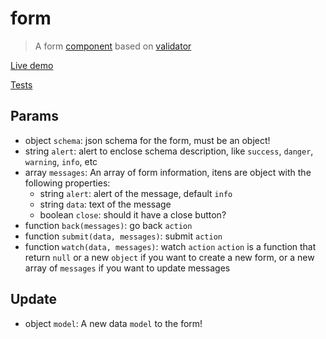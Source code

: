 # form
> A form [component](https://github.com/marcodpt/component/) based on
[validator](https://github.com/marcodpt/validator/)

[Live demo](https://marcodpt.github.io/component/?url=https%3A%2F%2Fcdn.jsdelivr.net%2Fgh%2Fmarcodpt%2Fform%2Fsample.js)

[Tests](https://marcodpt.github.io/component/tests.html?url=https%3A%2F%2Fcdn.jsdelivr.net%2Fgh%2Fmarcodpt%2Fform%2Ftests.js)

## Params
 - object `schema`: json schema for the form, must be an object!
 - string `alert`: alert to enclose schema description, like `success`,
`danger`, `warning`, `info`, etc
 - array `messages`: An array of form information, itens are object with the
following properties:
   - string `alert`: alert of the message, default `info`
   - string `data`: text of the message
   - boolean `close`: should it have a close button?
 - function `back(messages)`: go back `action`
 - function `submit(data, messages)`: submit `action`
 - function `watch(data, messages)`: watch `action`
`action` is a function that return `null` or a new `object` if you want to
create a new form, or a new array of `messages` if you want to update messages

## Update
 - object `model`: A new data `model` to the form!
